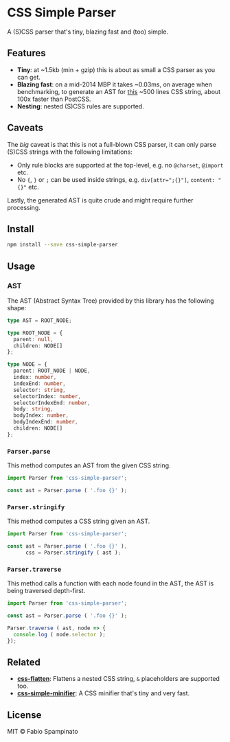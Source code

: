 # CSS Simple Parser

A (S)CSS parser that's tiny, blazing fast and (too) simple.

## Features

- **Tiny**: at ~1.5kb (min + gzip) this is about as small a CSS parser as you can get.
- **Blazing fast**: on a mid-2014 MBP it takes ~0.03ms, on average when benchmarking, to generate an AST for [this](https://github.com/fabiospampinato/css-simple-parser/blob/master/test/fixtures.js) ~500 lines CSS string, about 100x faster than PostCSS.
- **Nesting**: nested (S)CSS rules are supported.

## Caveats

The _big_ caveat is that this is not a full-blown CSS parser, it can only parse (S)CSS strings with the following limitations:

- Only rule blocks are supported at the top-level, e.g. no `@charset`, `@import` etc.
- No `{`, `}` or `;` can be used inside strings, e.g. `div[attr=";{}"]`, `content: "{}"` etc.

Lastly, the generated AST is quite crude and might require further processing.

## Install

```sh
npm install --save css-simple-parser
```

## Usage

### AST

The AST (Abstract Syntax Tree) provided by this library has the following shape:

```ts
type AST = ROOT_NODE;

type ROOT_NODE = {
  parent: null,
  children: NODE[]
};

type NODE = {
  parent: ROOT_NODE | NODE,
  index: number,
  indexEnd: number,
  selector: string,
  selectorIndex: number,
  selectorIndexEnd: number,
  body: string,
  bodyIndex: number,
  bodyIndexEnd: number,
  children: NODE[]
};
```

### `Parser.parse`

This method computes an AST from the given CSS string.

```ts
import Parser from 'css-simple-parser';

const ast = Parser.parse ( '.foo {}' );
```

### `Parser.stringify`

This method computes a CSS string given an AST.

```ts
import Parser from 'css-simple-parser';

const ast = Parser.parse ( '.foo {}' ),
      css = Parser.stringify ( ast );
```

### `Parser.traverse`

This method calls a function with each node found in the AST, the AST is being traversed depth-first.

```ts
import Parser from 'css-simple-parser';

const ast = Parser.parse ( '.foo {}' );

Parser.traverse ( ast, node => {
  console.log ( node.selector );
});
```

## Related

- **[css-flatten](https://github.com/fabiospampinato/css-flatten)**: Flattens a nested CSS string, `&` placeholders are supported too.
- **[css-simple-minifier](https://github.com/fabiospampinato/css-simple-minifier)**: A CSS minifier that's tiny and very fast.

## License

MIT © Fabio Spampinato
